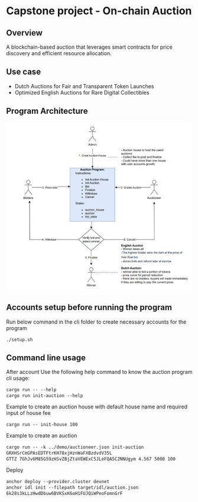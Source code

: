 # Capstone project - On-chain Auction
## Overview
A blockchain-based auction that leverages smart contracts for price discovery and efficient resource allocation.
## Use case
+ Dutch Auctions for Fair and Transparent Token Launches
+ Optimized English Auctions for Rare Digital Collectibles
## Program Architecture
![architecture diagram](images/architecture-diagram.png)
## Accounts setup before running the program
Run below command in the cli folder to create necessary accounts for the program
```
./setup.sh
```
## Command line usage
After account
Use the following help command to know the auction program cli usage:
```
cargo run -- --help
cargo run init-auction --help
```
Example to create an auction house with default house name and required input of house fee
```
cargo run -- init-house 100
```
Example to create an auction
```
cargo run -- -k ../demo/auctioneer.json init-auction GRXHSrCmGPAsEDTFtrKH78xjHznWaFXBzdvdV35L
GTTZ 7GhJv6M85G59zHSvZBjZtaVEWExC5JLeFQASC2NNUgym 4.567 5000 100
```

Deploy
```
anchor deploy --provider.cluster devnet
anchor idl init --filepath target/idl/auction.json 6k28s3kLLzHwdDbuw6BVKSxK6oH1FUJQiWPeoFomnGrF
```





